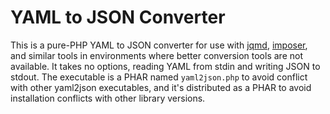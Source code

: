 # YAML to JSON Converter

This is a pure-PHP YAML to JSON converter for use with [jqmd](https://github.com/bashup/jqmd), [imposer](https://github.com/dirtsimple/imposer), and similar tools in environments where better conversion tools are not available.  It takes no options, reading YAML from stdin and writing JSON to stdout.  The executable is a PHAR named `yaml2json.php` to avoid conflict with other yaml2json executables, and it's distributed as a PHAR to avoid installation conflicts with other library versions.
